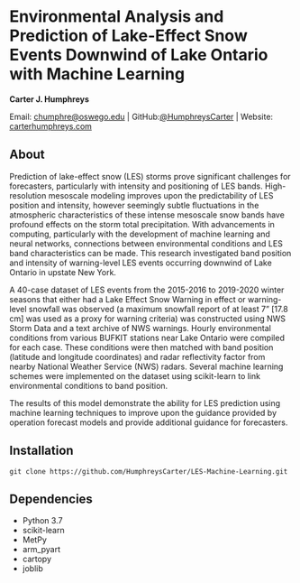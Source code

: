 # Environmental Analysis and Prediction of Lake-Effect Snow Events Downwind of Lake Ontario with Machine Learning

**Carter J. Humphreys**

Email: [chumphre@oswego.edu](mailto:chumphre@oswego.edu) | GitHub:[@HumphreysCarter](https://github.com/HumphreysCarter) | Website: [carterhumphreys.com](http://carterhumphreys.com/)

## About
Prediction of lake-effect snow (LES) storms prove significant challenges for forecasters, particularly with intensity and positioning of LES bands. High-resolution mesoscale modeling improves upon the predictability of LES position and intensity, however seemingly subtle fluctuations in the atmospheric characteristics of these intense mesoscale snow bands have profound effects on the storm total precipitation. With advancements in computing, particularly with the development of machine learning and neural networks, connections between environmental conditions and LES band characteristics can be made. This research investigated band position and intensity of warning-level LES events occurring downwind of Lake Ontario in upstate New York.

A 40-case dataset of LES events from the 2015-2016 to 2019-2020 winter seasons that either had a Lake Effect Snow Warning in effect or warning-level snowfall was observed (a maximum snowfall report of at least 7” [17.8 cm] was used as a proxy for warning criteria) was constructed using NWS Storm Data and a text archive of NWS warnings. Hourly environmental conditions from various BUFKIT stations near Lake Ontario were compiled for each case. These conditions were then matched with band position (latitude and longitude coordinates) and radar reflectivity factor from nearby National Weather Service (NWS) radars. Several machine learning schemes were implemented on the dataset using scikit-learn to link environmental conditions to band position.

The results of this model demonstrate the ability for LES prediction using machine learning techniques to improve upon the guidance provided by operation forecast models and provide additional guidance for forecasters.

## Installation
```
git clone https://github.com/HumphreysCarter/LES-Machine-Learning.git
```

## Dependencies
* Python 3.7
* scikit-learn
* MetPy
* arm_pyart
* cartopy
* joblib
